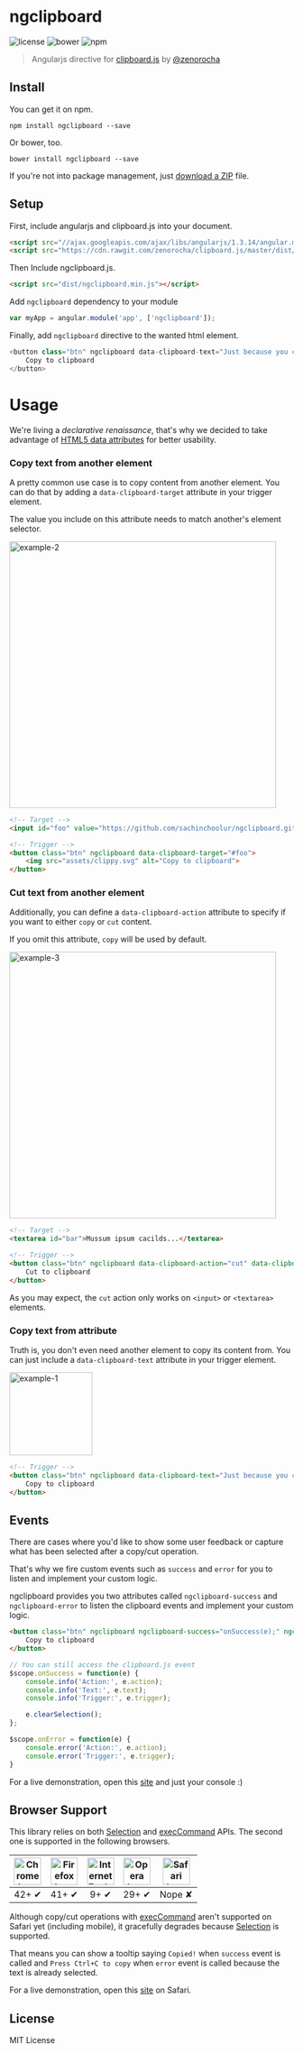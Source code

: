 # ngclipboard

![license](https://img.shields.io/npm/l/ngclipboard.svg)
![bower](https://img.shields.io/bower/v/ngclipboard.svg)
![npm](https://img.shields.io/npm/v/ngclipboard.svg)

> Angularjs directive for [clipboard.js](http://zenorocha.github.io/clipboard.js/) by [@zenorocha](https://twitter.com/zenorocha)

## Install

You can get it on npm.

```
npm install ngclipboard --save
```

Or bower, too.

```
bower install ngclipboard --save
```

If you're not into package management, just [download a ZIP](https://github.com/sachinchoolur/ngclipboard/archive/master.zip) file.

## Setup

First, include angularjs and clipboard.js into your document. 

```html
<script src="//ajax.googleapis.com/ajax/libs/angularjs/1.3.14/angular.min.js"></script>
<script src="https://cdn.rawgit.com/zenorocha/clipboard.js/master/dist/clipboard.min.js"></script>
```

Then Include ngclipboard.js. 

```html
<script src="dist/ngclipboard.min.js"></script>
```
Add `ngclipboard` dependency to your module
```javascript
var myApp = angular.module('app', ['ngclipboard']);
```

Finally, add `ngclipboard` directive to the wanted html element.

```javascript
<button class="btn" ngclipboard data-clipboard-text="Just because you can doesn't mean you should — clipboard.js">
    Copy to clipboard
</button>
```

# Usage

We're living a _declarative renaissance_, that's why we decided to take advantage of [HTML5 data attributes](https://developer.mozilla.org/en-US/docs/Web/Guide/HTML/Using_data_attributes) for better usability.

### Copy text from another element

A pretty common use case is to copy content from another element. You can do that by adding a `data-clipboard-target` attribute in your trigger element.

The value you include on this attribute needs to match another's element selector.

<a href="https://zenorocha.github.io/clipboard.js/#example-target"><img width="473" alt="example-2" src="https://cloud.githubusercontent.com/assets/398893/9983467/a4946aaa-5fb1-11e5-9780-f09fcd7ca6c8.png"></a>

```html
<!-- Target -->
<input id="foo" value="https://github.com/sachinchoolur/ngclipboard.git">

<!-- Trigger -->
<button class="btn" ngclipboard data-clipboard-target="#foo">
    <img src="assets/clippy.svg" alt="Copy to clipboard">
</button>
```

### Cut text from another element

Additionally, you can define a `data-clipboard-action` attribute to specify if you want to either `copy` or `cut` content.

If you omit this attribute, `copy` will be used by default.

<a href="https://zenorocha.github.io/clipboard.js/#example-action"><img width="473" alt="example-3" src="https://cloud.githubusercontent.com/assets/398893/10000358/7df57b9c-6050-11e5-9cd1-fbc51d2fd0a7.png"></a>

```html
<!-- Target -->
<textarea id="bar">Mussum ipsum cacilds...</textarea>

<!-- Trigger -->
<button class="btn" ngclipboard data-clipboard-action="cut" data-clipboard-target="#bar">
    Cut to clipboard
</button>
```

As you may expect, the `cut` action only works on `<input>` or `<textarea>` elements.

### Copy text from attribute

Truth is, you don't even need another element to copy its content from. You can just include a `data-clipboard-text` attribute in your trigger element.

<a href="https://zenorocha.github.io/clipboard.js/#example-text"><img width="147" alt="example-1" src="https://cloud.githubusercontent.com/assets/398893/10000347/6e16cf8c-6050-11e5-9883-1c5681f9ec45.png"></a>

```html
<!-- Trigger -->
<button class="btn" ngclipboard data-clipboard-text="Just because you can doesn't mean you should — clipboard.js">
    Copy to clipboard
</button>
```

## Events

There are cases where you'd like to show some user feedback or capture what has been selected after a copy/cut operation.

That's why we fire custom events such as `success` and `error` for you to listen and implement your custom logic.

ngclipboard provides you two attributes called `ngclipboard-success` and `ngclipboard-error` to listen the clipboard events and implement your custom logic.

```html
<button class="btn" ngclipboard ngclipboard-success="onSuccess(e);" ngclipboard-error="onError(e);" data-clipboard-text="Just because you can doesn't mean you should — clipboard.js">
    Copy to clipboard
</button>
```

```js
// You can still access the clipboard.js event
$scope.onSuccess = function(e) {
    console.info('Action:', e.action);
    console.info('Text:', e.text);
    console.info('Trigger:', e.trigger);

    e.clearSelection();
};

$scope.onError = function(e) {
    console.error('Action:', e.action);
    console.error('Trigger:', e.trigger);
}

```

For a live demonstration, open this [site](https://sachinchoolur.github.io/ngclipboard/) and just your console :)


## Browser Support

This library relies on both [Selection](https://developer.mozilla.org/en-US/docs/Web/API/Selection) and [execCommand](https://developer.mozilla.org/en-US/docs/Web/API/Document/execCommand) APIs. The second one is supported in the following browsers.

| <img src="https://zenorocha.github.io/clipboard.js/assets/images/chrome.png" width="48px" height="48px" alt="Chrome logo"> | <img src="https://zenorocha.github.io/clipboard.js/assets/images/firefox.png" width="48px" height="48px" alt="Firefox logo"> | <img src="https://zenorocha.github.io/clipboard.js/assets/images/ie.png" width="48px" height="48px" alt="Internet Explorer logo"> | <img src="https://zenorocha.github.io/clipboard.js/assets/images/opera.png" width="48px" height="48px" alt="Opera logo"> | <img src="https://zenorocha.github.io/clipboard.js/assets/images/safari.png" width="48px" height="48px" alt="Safari logo"> |
|:---:|:---:|:---:|:---:|:---:|
| 42+ ✔ | 41+ ✔ | 9+ ✔ | 29+ ✔ | Nope ✘ |

Although copy/cut operations with [execCommand](https://developer.mozilla.org/en-US/docs/Web/API/Document/execCommand) aren't supported on Safari yet (including mobile), it gracefully degrades because [Selection](https://developer.mozilla.org/en-US/docs/Web/API/Selection) is supported.

That means you can show a tooltip saying `Copied!` when `success` event is called and `Press Ctrl+C to copy` when `error` event is called because the text is already selected.

For a live demonstration, open this [site](https://sachinchoolur.github.io/ngclipboard/) on Safari.

## License

MIT License
